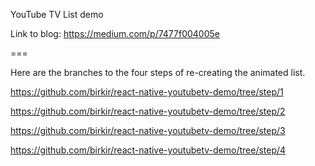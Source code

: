 YouTube TV List demo

Link to blog: https://medium.com/p/7477f004005e

===

Here are the branches to the four steps of re-creating the animated 
list.

https://github.com/birkir/react-native-youtubetv-demo/tree/step/1

https://github.com/birkir/react-native-youtubetv-demo/tree/step/2

https://github.com/birkir/react-native-youtubetv-demo/tree/step/3

https://github.com/birkir/react-native-youtubetv-demo/tree/step/4

